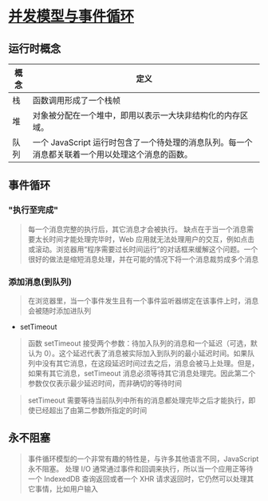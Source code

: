 # [并发模型与事件循环](https://developer.mozilla.org/zh-CN/docs/Web/JavaScript/EventLoop)

## 运行时概念

| 概念 | 定义                                                                                             |
| ---- | ------------------------------------------------------------------------------------------------ |
| 栈   | 函数调用形成了一个栈帧                                                                           |
| 堆   | 对象被分配在一个堆中，即用以表示一大块非结构化的内存区域。                                       |
| 队列 | 一个 JavaScript 运行时包含了一个待处理的消息队列。每一个消息都关联着一个用以处理这个消息的函数。 |

## 事件循环

### "执行至完成"

> 每一个消息完整的执行后，其它消息才会被执行。
> 缺点在于当一个消息需要太长时间才能处理完毕时，Web 应用就无法处理用户的交互，例如点击或滚动。浏览器用“程序需要过长时间运行”的对话框来缓解这个问题。一个很好的做法是缩短消息处理，并在可能的情况下将一个消息裁剪成多个消息

### 添加消息(到队列)

> 在浏览器里，当一个事件发生且有一个事件监听器绑定在该事件上时，消息会被随时添加进队列

- setTimeout

> 函数 setTimeout 接受两个参数：待加入队列的消息和一个延迟（可选，默认为 0）。这个延迟代表了消息被实际加入到队列的最小延迟时间。如果队列中没有其它消息，在这段延迟时间过去之后，消息会被马上处理。但是，如果有其它消息，setTimeout 消息必须等待其它消息处理完。因此第二个参数仅仅表示最少延迟时间，而非确切的等待时间

> setTimeout 需要等待当前队列中所有的消息都处理完毕之后才能执行，即使已经超出了由第二参数所指定的时间

## 永不阻塞

> 事件循环模型的一个非常有趣的特性是，与许多其他语言不同，JavaScript 永不阻塞。 处理 I/O 通常通过事件和回调来执行，所以当一个应用正等待一个 IndexedDB 查询返回或者一个 XHR 请求返回时，它仍然可以处理其它事情，比如用户输入
